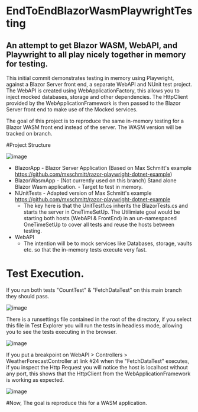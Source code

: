 # EndToEndBlazorWasmPlaywrightTesting
## An attempt to get Blazor WASM, WebAPI, and Playwright to all play nicely together in memory for testing.

This initial commit demonstrates testing in memory using Playwright, against a Blazor Server front end, a separate WebAPI and NUnit test project.
The WebAPI is created using WebApplicationFactory, this allows you to inject mocked databases, storage and other dependencies. 
The HttpClient provided by the WebApplicationFramework is then passed to the Blazor Server front end to make use of the Mocked services. 

The goal of this project is to reproduce the same in-memory testing for a Blazor WASM front end instead of the server. The WASM version will be tracked on branch. 

#Project Structure 

![image](https://user-images.githubusercontent.com/18427214/202762027-58c572fe-2563-49da-8c97-c31798e8458a.png)

- BlazorApp - Blazor Server Application (Based on Max Schmitt's example https://github.com/mxschmitt/razor-playwright-dotnet-example)
- BlazorWasmApp - (Not currently used on this branch) Stand alone Blazor Wasm application. - Target to test in memory.
- NUnitTests - Adapted version of Max Schmitt's example https://github.com/mxschmitt/razor-playwright-dotnet-example 
  - The key here is that the UnitTest1.cs inherits the BlazorTests.cs and starts the server in OneTimeSetUp. The Utilimiate goal would be starting both hosts (WebAPI & FrontEnd) in an un-namespaced OneTimeSetUp to cover all tests and reuse the hosts between testing. 
- WebAPI 
  - The intention will be to mock services like Databases, storage, vaults etc. so that the in-memory tests execute very fast. 
 
   
 # Test Execution. 
 If you run both tests "CountTest" & "FetchDataTest" on this main branch they should pass.
 
 ![image](https://user-images.githubusercontent.com/18427214/202765414-c1b627e5-e496-468a-88c8-f44930e5a02a.png)
 
There is a runsettings file contained in the root of the directory, if you select this file in Test Explorer you will run the tests in headless mode, allowing you to see the tests executing in the browser.

![image](https://user-images.githubusercontent.com/18427214/202765861-0e1e0217-8cc0-4947-8327-6085dbda1f19.png)

If you put a breakpoint on WebAPI > Controllers > WeatherForecastController at link #24 when the "FetchDataTest" executes, if you inspect the Http Request you will notice the host is localhost without any port, this shows that the HttpClient from the WebApplicationFramework is working as expected.

![image](https://user-images.githubusercontent.com/18427214/202766748-795764f1-7fda-476b-8dc7-f57e247ad36d.png)


#Now, The goal is reproduce this for a WASM application.
